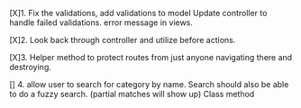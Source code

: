 


[X]1. Fix the validations, add validations to model
Update controller to handle failed validations. 
error message in views. 

[X]2. Look back through controller and utilize before actions. 

[X]3. Helper method to protect routes from just anyone navigating there and destroying. 

[] 4. allow user to search for category by name. Search should also be able to do a fuzzy search. (partial matches will show up) Class method





